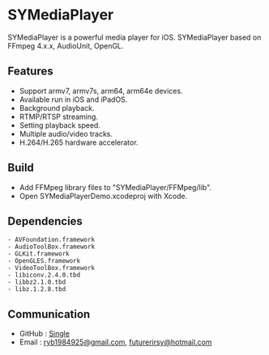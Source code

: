 # SYMediaPlayer

SYMediaPlayer is a powerful media player for iOS.
SYMediaPlayer based on FFmpeg 4.x.x, AudioUnit, OpenGL.

## Features

- Support armv7, armv7s, arm64, arm64e devices.
- Available run in iOS and iPadOS.
- Background playback.
- RTMP/RTSP streaming.
- Setting playback speed.
- Multiple audio/video tracks.
- H.264/H.265 hardware accelerator.

## Build

- Add FFMpeg library files to "SYMediaPlayer/FFMpeg/lib".
- Open SYMediaPlayerDemo.xcodeproj with Xcode.

## Dependencies

```obj-c
- AVFoundation.framework
- AudioToolBox.framework
- GLKit.framework
- OpenGLES.framework
- VideoToolBox.framework
- libiconv.2.4.0.tbd
- libbz2.1.0.tbd
- libz.1.2.8.tbd
```

## Communication

- GitHub : [Single](https://github.com/futurerirsy)
- Email :   ryb1984925@gmail.com, futurerirsy@hotmail.com
